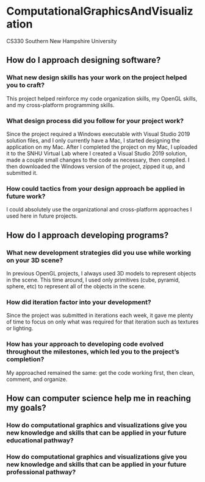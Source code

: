 # ComputationalGraphicsAndVisualization
CS330 Southern New Hampshire University

## How do I approach designing software?
### What new design skills has your work on the project helped you to craft?
This project helped reinforce my code organization skills, my OpenGL skills, and my cross-platform programming skills.
### What design process did you follow for your project work?
Since the project required a Windows executable with Visual Studio 2019 solution files, and I only currently have a Mac, I started designing the application on my Mac. After I completed the project on my Mac, I uploaded it to the SNHU Virtual Lab where I created a Visual Studio 2019 solution, made a couple small changes to the code as necessary, then compiled. I then downloaded the Windows version of the project, zipped it up, and submitted it.
### How could tactics from your design approach be applied in future work?
I could absolutely use the organizational and cross-platform approaches I used here in future projects.

## How do I approach developing programs?
### What new development strategies did you use while working on your 3D scene?
In previous OpenGL projects, I always used 3D models to represent objects in the scene. This time around, I used only primitives (cube, pyramid, sphere, etc) to represent all of the objects in the scene.
### How did iteration factor into your development?
Since the project was submitted in iterations each week, it gave me plenty of time to focus on only what was required for that iteration such as textures or lighting.
### How has your approach to developing code evolved throughout the milestones, which led you to the project’s completion?
My approached remained the same: get the code working first, then clean, comment, and organize.

## How can computer science help me in reaching my goals?
### How do computational graphics and visualizations give you new knowledge and skills that can be applied in your future educational pathway?

### How do computational graphics and visualizations give you new knowledge and skills that can be applied in your future professional pathway?


